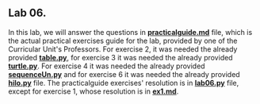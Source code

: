 ## Lab 06.



In this lab, we will answer the questions in **[practicalguide.md](https://github.com/alexandradecarvalho/programming-fundamentals/blob/main/practical-classes/lab06/practicalguide.md)** file, which is the actual practical exercises guide for the lab, provided by one of the Curricular Unit's Professors. For exercise 2, it was needed the already provided **[table.py](https://github.com/alexandradecarvalho/programming-fundamentals/blob/main/practical-classes/lab05/table.py)**, for exercise 3 it was needed the already provided [**turtle.py**](https://github.com/alexandradecarvalho/programming-fundamentals/blob/main/practical-classes/lab05/turtle.py). For exercise 4 it was needed the already provided [**sequenceUn.py**](https://github.com/alexandradecarvalho/programming-fundamentals/blob/main/practical-classes/lab05/sequenceUn.py) and for exercise 6 it was needed the already provided **[hilo.py](https://github.com/alexandradecarvalho/programming-fundamentals/blob/main/practical-classes/lab05/hilo.py)** file. The practicalguide exercises' resolution is in **[lab06.py](https://github.com/alexandradecarvalho/programming-fundamentals/blob/main/practical-classes/lab06/lab06.py)** file, except for exercise 1, whose resolution is in **[ex1.md](https://github.com/alexandradecarvalho/programming-fundamentals/blob/main/practical-classes/lab06/ex1.md)**.

